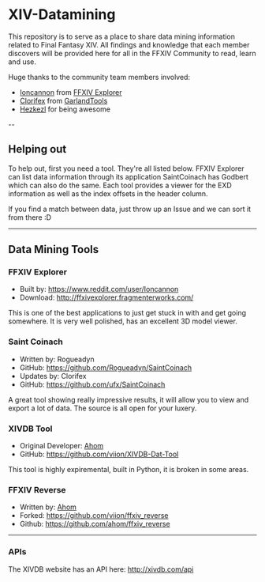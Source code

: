 # XIV-Datamining
This repository is to serve as a place to share data mining information related to Final Fantasy XIV. All findings and knowledge that each member discovers will be provided here for all in the FFXIV Community to read, learn and use.

Huge thanks to the community team members involved:
- [Ioncannon](https://www.reddit.com/user/Ioncannon) from [FFXIV Explorer](http://ffxivexplorer.fragmenterworks.com)
- [Clorifex](https://www.reddit.com/user/Clorifex) from [GarlandTools](http://www.garlandtools.org/db/)
- [Hezkezl](https://www.reddit.com/user/Hezkezl) for being awesome

--

## Helping out
To help out, first you need a tool. They're all listed below. FFXIV Explorer can list data information through its application SaintCoinach has Godbert which can also do the same. Each tool provides a viewer for the EXD information as well as the index offsets in the header column.

If you find a match between data, just throw up an Issue and we can sort it from there :D

---

## Data Mining Tools
### FFXIV Explorer
- Built by: https://www.reddit.com/user/Ioncannon
- Download: http://ffxivexplorer.fragmenterworks.com/

This is one of the best applications to just get stuck in with and get going somewhere. It is very well polished, has an excellent 3D model viewer.

### Saint Coinach
- Written by: Rogueadyn
- GitHub: https://github.com/Rogueadyn/SaintCoinach
- Updates by: Clorifex
- GitHub: https://github.com/ufx/SaintCoinach

A great tool showing really impressive results, it will allow you to view and export a lot of data. The source is all open for your luxery.

### XIVDB Tool
- Original Developer: [Ahom](https://github.com/ahom)
- GitHub: https://github.com/viion/XIVDB-Dat-Tool

This tool is highly expiremental, built in Python, it is broken in some areas.

### FFXIV Reverse
- Written by: [Ahom](https://github.com/ahom)
- Forked: https://github.com/viion/ffxiv_reverse
- Github: https://github.com/ahom/ffxiv_reverse


---

### APIs
The XIVDB website has an API here: http://xivdb.com/api
